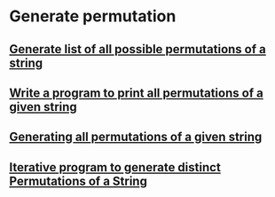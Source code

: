 # Generate permutation

## [Generate list of all possible permutations of a string](https://stackoverflow.com/questions/361/generate-list-of-all-possible-permutations-of-a-string)







## [Write a program to print all permutations of a given string](https://www.geeksforgeeks.org/write-a-c-program-to-print-all-permutations-of-a-given-string/)





## [Generating all permutations of a given string](https://stackoverflow.com/questions/4240080/generating-all-permutations-of-a-given-string)

## [Iterative program to generate distinct Permutations of a String](https://www.geeksforgeeks.org/iterative-program-to-generate-distinct-permutations-of-a-string/)
